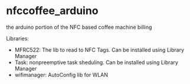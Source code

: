 # nfccoffee_arduino
the arduino portion of the NFC based coffee machine billing

Libraries:

- MFRC522: The lib to read to NFC Tags. Can be installed using Library Manager
- Task: nonpreemptive task sheduling. Can be installed using Library Manager
- wifimanager: AutoConfig lib for WLAN
